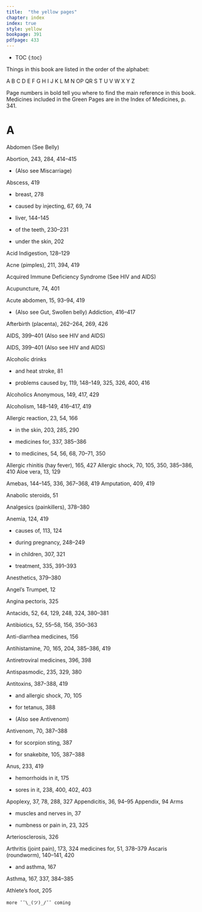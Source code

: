```yaml
---
title:  "the yellow pages"
chapter: index
index: true
style: yellow
bookpage: 391
pdfpage: 433
---
```

* TOC
{:toc}

Things in this book are listed in the order of the alphabet:

A B C D E F G H I J K L M N OP QR S T U V W X Y Z

Page numbers in bold tell you where to find the main reference in this book. Medicines included in the Green Pages are in the Index of Medicines, p. 341.


# A

Abdomen (See Belly)

Abortion, 243, 284, 414–415

  - (Also see Miscarriage)

Abscess, 419

  - breast, 278

  - caused by injecting, 67, 69, 74

  - liver, 144–145

  - of the teeth, 230–231

  - under the skin, 202

Acid Indigestion, 128–129

Acne (pimples), 211, 394, 419

Acquired Immune Deficiency Syndrome (See
HIV and AIDS)

Acupuncture, 74, 401

Acute abdomen, 15, 93–94, 419

  - (Also see Gut, Swollen belly) Addiction, 416–417

Afterbirth (placenta), 262–264, 269, 426

AIDS, 399–401 (Also see HIV and AIDS)

AIDS, 399–401 (Also see HIV and AIDS)

Alcoholic drinks

 - and heat stroke, 81

 - problems caused by, 119, 148–149, 325, 326,
400, 416

Alcoholics Anonymous, 149, 417, 429

Alcoholism, 148–149, 416–417, 419

Allergic reaction, 23, 54, 166

 - in the skin, 203, 285, 290

 - medicines for, 337, 385–386

 - to medicines, 54, 56, 68, 70–71, 350

Allergic rhinitis (hay fever), 165, 427 Allergic shock, 70, 105, 350, 385–386, 410 Aloe vera, 13, 129


Amebas, 144–145, 336, 367–368, 419 Amputation, 409, 419

Anabolic steroids, 51

Analgesics (painkillers), 378–380

Anemia, 124, 419

  - causes of, 113, 124

  - during pregnancy, 248–249

  - in children, 307, 321

  - treatment, 335, 391–393

Anesthetics, 379–380

Angel’s Trumpet, 12

Angina pectoris, 325

Antacids, 52, 64, 129, 248, 324, 380–381

Antibiotics, 52, 55–58, 156, 350–363

Anti-diarrhea medicines, 156

Antihistamine, 70, 165, 204, 385–386, 419

Antiretroviral medicines, 396, 398

Antispasmodic, 235, 329, 380

Antitoxins, 387–388, 419

 - and allergic shock, 70, 105

 - for tetanus, 388

 - (Also see Antivenom)

Antivenom, 70, 387–388

 - for scorpion sting, 387

 - for snakebite, 105, 387–388

Anus, 233, 419

 - hemorrhoids in it, 175

 - sores in it, 238, 400, 402, 403

Apoplexy, 37, 78, 288, 327 Appendicitis, 36, 94–95 Appendix, 94
Arms

 - muscles and nerves in, 37

  - numbness or pain in, 23, 325

Arteriosclerosis, 326

Arthritis (joint pain), 173, 324
medicines for, 51, 378–379 Ascaris (roundworm), 140–141, 420

 - and asthma, 167

Asthma, 167, 337, 384–385

Athlete’s foot, 205


```
more ¯¯\_(ツ)_/¯¯ coming
```
